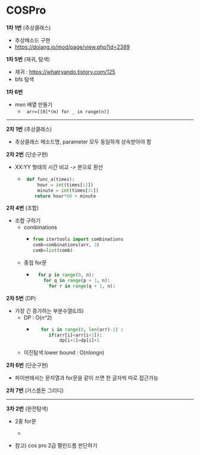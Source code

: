 # COSPro
**1차 1번** (추상클래스)
 - 추상메소드 구현
 - https://dojang.io/mod/page/view.php?id=2389

   
**1차 5번** (재귀, 탐색)
 - 재귀 :  https://whatryando.tistory.com/125
- bfs 탐색

   
   
**1차 6번**
- mxn 배열 만들기
  - ``` arr=[[0]*(m) for _ in range(n)]```
 __ __ __ __ __ __ __
**2차 1번** (추상클래스)
- 추상클래스 메소드명, parameter 모두 동일하게 상속받아야 함

**2차 2번** (단순구현)
- XX:YY 형태의 시간 비교 -> 분으로 환산
  - ```python
     def func_a(times):
	     hour = int(times[:2])
	     minute = int(times[3:])
      	return hour*60 + minute
    ```
**2차 4번** (조합)
- 조합 구하기
  - combinations
    - ```python
      from itertools import combinations
      comb=combinations(arr, 3)
      comb=list(comb)
      ```
  - 중첩 for문
 	- ```python
	    for p in range(0, n):
	      for q in range(p + 1, n):
    		for r in range(q + 1, n):
    	 ```
       
      
**2차 5번** (DP)
- 가장 긴 증가하는 부분수열(LIS)
  - DP  : O(n^2)
  	- ```python
    	 for i in range(0, len(arr)-1) :
        	if(arr[i]<arr[i+1]):
            	dp[i+1]=dp[i]+1
    	```
  - 이진탐색 lower bound : O(nlongn)

**2차 6번** (단순구현)
- 파이썬에서는 문자열과 for문을 같이 쓰면  한 글자씩 따로 접근가능

**2차 7번** (거스름돈 그리디)

 __ __ __ __ __ __ __
**3차 2번** (완전탐색)
- 2중 for문
   - ```python
     ```
- 참고) cos pro 2급 팰린드롬 판단하기
